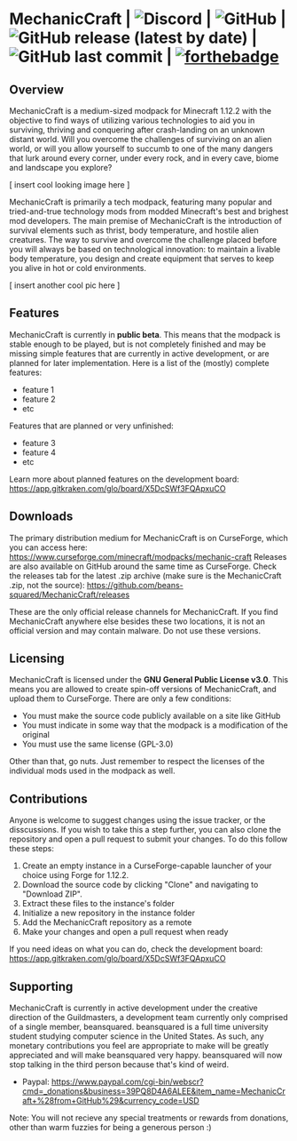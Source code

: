 # MechanicCraft | ![Discord](https://img.shields.io/discord/764169561003130881?color=%237289DA&logo=discord&style=for-the-badge) | ![GitHub](https://img.shields.io/github/license/beans-squared/MechanicCraft?color=%2329cc00&style=for-the-badge) | ![GitHub release (latest by date)](https://img.shields.io/github/v/release/beans-squared/MechanicCraft?style=for-the-badge) | ![GitHub last commit](https://img.shields.io/github/last-commit/beans-squared/MechanicCraft?style=for-the-badge) | [![forthebadge](https://forthebadge.com/images/badges/built-with-swag.svg)](https://forthebadge.com)

## Overview
MechanicCraft is a medium-sized modpack for Minecraft 1.12.2 with the objective to find ways of utilizing various technologies to aid you in surviving, thriving and conquering after crash-landing on an unknown distant world. Will you overcome the challenges of surviving on an alien world, or will you allow yourself to succumb to one of the many dangers that lurk around every corner, under every rock, and in every cave, biome and landscape you explore?

[ insert cool looking image here ]

MechanicCraft is primarily a tech modpack, featuring many popular and tried-and-true technology mods from modded Minecraft's best and brighest mod developers. The main premise of MechanicCraft is the introduction of survival elements such as thrist, body temperature, and hostile alien creatures. The way to survive and overcome the challenge placed before you will always be based on technological innovation: to maintain a livable body temperature, you design and create equipment that serves to keep you alive in hot or cold environments.

[ insert another cool pic here ]

## Features
MechanicCraft is currently in **public beta**. This means that the modpack is stable enough to be played, but is not completely finished and may be missing simple features that are currently in active development, or are planned for later implementation. Here is a list of the (mostly) complete features:
- feature 1
- feature 2
- etc

Features that are planned or very unfinished:
- feature 3
- feature 4
- etc

Learn more about planned features on the development board: https://app.gitkraken.com/glo/board/X5DcSWf3FQApxuCO

## Downloads
The primary distribution medium for MechanicCraft is on CurseForge, which you can access here:
https://www.curseforge.com/minecraft/modpacks/mechanic-craft
Releases are also available on GitHub around the same time as CurseForge. Check the releases tab for the latest .zip archive (make sure is the MechanicCraft .zip, not the source):
https://github.com/beans-squared/MechanicCraft/releases

These are the only official release channels for MechanicCraft. If you find MechanicCraft anywhere else besides these two locations, it is not an official version and may contain malware. Do not use these versions.

## Licensing
MechanicCraft is licensed under the **GNU General Public License v3.0**. This means you are allowed to create spin-off versions of MechanicCraft, and upload them to CurseForge. There are only a few conditions:
- You must make the source code publicly available on a site like GitHub
- You must indicate in some way that the modpack is a modification of the original
- You must use the same license (GPL-3.0)

Other than that, go nuts. Just remember to respect the licenses of the individual mods used in the modpack as well.

## Contributions
Anyone is welcome to suggest changes using the issue tracker, or the disscussions. If you wish to take this a step further, you can also clone the repository and open a pull request to submit your changes. To do this follow these steps:
1. Create an empty instance in a CurseForge-capable launcher of your choice using Forge for 1.12.2.
2. Download the source code by clicking "Clone" and navigating to "Download ZIP".
3. Extract these files to the instance's folder
4. Initialize a new repository in the instance folder
5. Add the MechanicCraft repository as a remote
6. Make your changes and open a pull request when ready

If you need ideas on what you can do, check the development board: https://app.gitkraken.com/glo/board/X5DcSWf3FQApxuCO

## Supporting
MechanicCraft is currently in active development under the creative direction of the Guildmasters, a development team currently only comprised of a single member, beansquared. beansquared is a full time university student studying computer science in the United States. As such, any monetary contributions you feel are appropriate to make will be greatly appreciated and will make beansquared very happy. beansquared will now stop talking in the third person because that's kind of weird.

- Paypal: https://www.paypal.com/cgi-bin/webscr?cmd=_donations&business=39PQ8D4A6ALEE&item_name=MechanicCraft+%28from+GitHub%29&currency_code=USD

Note: You will not recieve any special treatments or rewards from donations, other than warm fuzzies for being a generous person :)